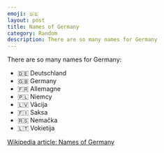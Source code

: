 ```yaml
---
emoji: 🇩🇪
layout: post
title: Names of Germany
category: Random
description: There are so many names for Germany
---
```


There are so many names for Germany:

- 🇩🇪 Deutschland
- 🇬🇧 Germany
- 🇫🇷 Allemagne
- 🇵🇱 Niemcy
- 🇱🇻 Vācija
- 🇫🇮 Saksa
- 🇷🇸 Nemačka
- 🇱🇹 Vokietija

[Wikipedia article: Names of Germany](https://en.wikipedia.org/wiki/Names_of_Germany)
